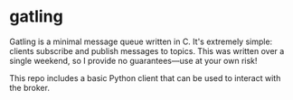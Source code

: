 gatling
=======

Gatling is a minimal message queue written in C. It's extremely simple: clients subscribe and publish messages to topics. This was written over a single weekend, so I provide no guarantees—use at your own risk!

This repo includes a basic Python client that can be used to interact with the broker.
